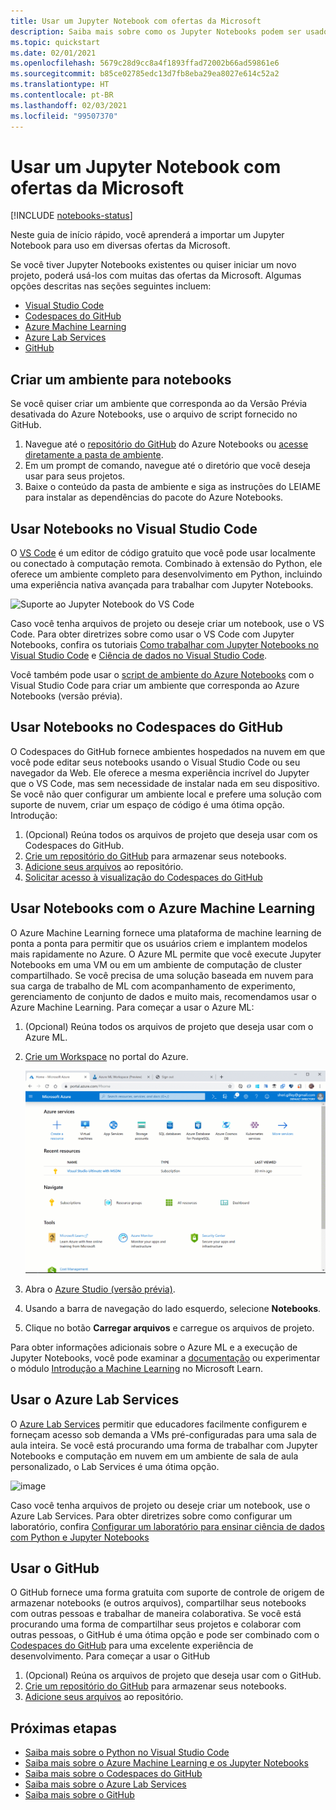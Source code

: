 ```yaml
---
title: Usar um Jupyter Notebook com ofertas da Microsoft
description: Saiba mais sobre como os Jupyter Notebooks podem ser usados com as ofertas da Microsoft.
ms.topic: quickstart
ms.date: 02/01/2021
ms.openlocfilehash: 5679c28d9cc8a4f1893ffad72002b66ad59861e6
ms.sourcegitcommit: b85ce02785edc13d7fb8eba29ea8027e614c52a2
ms.translationtype: HT
ms.contentlocale: pt-BR
ms.lasthandoff: 02/03/2021
ms.locfileid: "99507370"
---
```

# <a name="use-a-jupyter-notebook-with-microsoft-offerings"></a>Usar um Jupyter Notebook com ofertas da Microsoft

[!INCLUDE [notebooks-status](../../includes/notebooks-status.md)]

Neste guia de início rápido, você aprenderá a importar um Jupyter Notebook para uso em diversas ofertas da Microsoft. 

Se você tiver Jupyter Notebooks existentes ou quiser iniciar um novo projeto, poderá usá-los com muitas das ofertas da Microsoft. Algumas opções descritas nas seções seguintes incluem: 
- [Visual Studio Code](#use-notebooks-in-visual-studio-code)
- [Codespaces do GitHub](#use-notebooks-in-github-codespaces)
- [Azure Machine Learning](#use-notebooks-with-azure-machine-learning)
- [Azure Lab Services](#use-azure-lab-services)
- [GitHub](#use-github)

## <a name="create-an-environment-for-notebooks"></a>Criar um ambiente para notebooks

Se você quiser criar um ambiente que corresponda ao da Versão Prévia desativada do Azure Notebooks, use o arquivo de script fornecido no GitHub.

1. Navegue até o [repositório do GitHub](https://github.com/microsoft/AzureNotebooks) do Azure Notebooks ou [acesse diretamente a pasta de ambiente](https://aka.ms/aznbrequirementstxt).
1. Em um prompt de comando, navegue até o diretório que você deseja usar para seus projetos.
1. Baixe o conteúdo da pasta de ambiente e siga as instruções do LEIAME para instalar as dependências do pacote do Azure Notebooks.


## <a name="use-notebooks-in-visual-studio-code"></a>Usar Notebooks no Visual Studio Code

O [VS Code](https://code.visualstudio.com/) é um editor de código gratuito que você pode usar localmente ou conectado à computação remota. Combinado à extensão do Python, ele oferece um ambiente completo para desenvolvimento em Python, incluindo uma experiência nativa avançada para trabalhar com Jupyter Notebooks. 

![Suporte ao Jupyter Notebook do VS Code](media/vs-code-jupyter-notebook.png)

Caso você tenha arquivos de projeto ou deseje criar um notebook, use o VS Code. Para obter diretrizes sobre como usar o VS Code com Jupyter Notebooks, confira os tutoriais [Como trabalhar com Jupyter Notebooks no Visual Studio Code](https://code.visualstudio.com/docs/python/jupyter-support) e [Ciência de dados no Visual Studio Code](https://code.visualstudio.com/docs/python/data-science-tutorial).

Você também pode usar o [script de ambiente do Azure Notebooks](#create-an-environment-for-notebooks) com o Visual Studio Code para criar um ambiente que corresponda ao Azure Notebooks (versão prévia).

## <a name="use-notebooks-in-github-codespaces"></a>Usar Notebooks no Codespaces do GitHub

O Codespaces do GitHub fornece ambientes hospedados na nuvem em que você pode editar seus notebooks usando o Visual Studio Code ou seu navegador da Web. Ele oferece a mesma experiência incrível do Jupyter que o VS Code, mas sem necessidade de instalar nada em seu dispositivo. Se você não quer configurar um ambiente local e prefere uma solução com suporte de nuvem, criar um espaço de código é uma ótima opção. Introdução:
1. (Opcional) Reúna todos os arquivos de projeto que deseja usar com os Codespaces do GitHub.
1. [Crie um repositório do GitHub](https://help.github.com/github/getting-started-with-github/create-a-repo) para armazenar seus notebooks.   
1. [Adicione seus arquivos](https://help.github.com/github/managing-files-in-a-repository/adding-a-file-to-a-repository) ao repositório.
1. [Solicitar acesso à visualização do Codespaces do GitHub](https://github.com/features/codespaces)

## <a name="use-notebooks-with-azure-machine-learning"></a>Usar Notebooks com o Azure Machine Learning

O Azure Machine Learning fornece uma plataforma de machine learning de ponta a ponta para permitir que os usuários criem e implantem modelos mais rapidamente no Azure. O Azure ML permite que você execute Jupyter Notebooks em uma VM ou em um ambiente de computação de cluster compartilhado. Se você precisa de uma solução baseada em nuvem para sua carga de trabalho de ML com acompanhamento de experimento, gerenciamento de conjunto de dados e muito mais, recomendamos usar o Azure Machine Learning. Para começar a usar o Azure ML:

1. (Opcional) Reúna todos os arquivos de projeto que deseja usar com o Azure ML.
1. [Crie um Workspace](../machine-learning/how-to-manage-workspace.md) no portal do Azure.

   ![Criar um workspace](../machine-learning/media/how-to-manage-workspace/create-workspace.gif)
 
1. Abra o [Azure Studio (versão prévia)](https://ml.azure.com/).
1. Usando a barra de navegação do lado esquerdo, selecione **Notebooks**.
1. Clique no botão **Carregar arquivos** e carregue os arquivos de projeto.

Para obter informações adicionais sobre o Azure ML e a execução de Jupyter Notebooks, você pode examinar a [documentação](../machine-learning/how-to-run-jupyter-notebooks.md) ou experimentar o módulo [Introdução a Machine Learning](/learn/modules/intro-to-azure-machine-learning-service/) no Microsoft Learn.


## <a name="use-azure-lab-services"></a>Usar o Azure Lab Services

O [Azure Lab Services](https://azure.microsoft.com/services/lab-services/) permitir que educadores facilmente configurem e forneçam acesso sob demanda a VMs pré-configuradas para uma sala de aula inteira. Se você está procurando uma forma de trabalhar com Jupyter Notebooks e computação em nuvem em um ambiente de sala de aula personalizado, o Lab Services é uma ótima opção.

![image](../lab-services/media/tutorial-setup-classroom-lab/new-lab-button.png)

Caso você tenha arquivos de projeto ou deseje criar um notebook, use o Azure Lab Services. Para obter diretrizes sobre como configurar um laboratório, confira [Configurar um laboratório para ensinar ciência de dados com Python e Jupyter Notebooks](../lab-services/class-type-jupyter-notebook.md)

## <a name="use-github"></a>Usar o GitHub

O GitHub fornece uma forma gratuita com suporte de controle de origem de armazenar notebooks (e outros arquivos), compartilhar seus notebooks com outras pessoas e trabalhar de maneira colaborativa. Se você está procurando uma forma de compartilhar seus projetos e colaborar com outras pessoas, o GitHub é uma ótima opção e pode ser combinado com o [Codespaces do GitHub](#use-notebooks-in-github-codespaces) para uma excelente experiência de desenvolvimento. Para começar a usar o GitHub

1. (Opcional) Reúna os arquivos de projeto que deseja usar com o GitHub.
1. [Crie um repositório do GitHub](https://help.github.com/github/getting-started-with-github/create-a-repo) para armazenar seus notebooks. 
1. [Adicione seus arquivos](https://help.github.com/github/managing-files-in-a-repository/adding-a-file-to-a-repository) ao repositório.

## <a name="next-steps"></a>Próximas etapas

- [Saiba mais sobre o Python no Visual Studio Code](https://code.visualstudio.com/docs/python/python-tutorial)
- [Saiba mais sobre o Azure Machine Learning e os Jupyter Notebooks](../machine-learning/how-to-run-jupyter-notebooks.md)
- [Saiba mais sobre o Codespaces do GitHub](https://github.com/features/codespaces)
- [Saiba mais sobre o Azure Lab Services](https://azure.microsoft.com/services/lab-services/)
- [Saiba mais sobre o GitHub](https://help.github.com/github/getting-started-with-github/)
